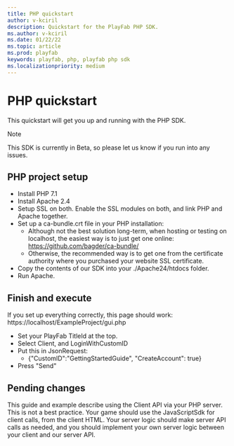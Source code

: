 ```yaml
---
title: PHP quickstart
author: v-kciril
description: Quickstart for the PlayFab PHP SDK.
ms.author: v-kciril
ms.date: 01/22/22
ms.topic: article
ms.prod: playfab
keywords: playfab, php, playfab php sdk
ms.localizationpriority: medium
---
```


# PHP quickstart

This quickstart will get you up and running with the PHP SDK.

> [!Note]
> This SDK is currently in Beta, so please let us know if you run into any issues.

## PHP project setup

* Install PHP 7.1
* Install Apache 2.4
* Setup SSL on both. Enable the SSL modules on both, and link PHP and Apache together.
* Set up a ca-bundle.crt file in your PHP installation:
  * Although not the best solution long-term, when hosting or testing on localhost, the easiest way is to just get one online: https://github.com/bagder/ca-bundle/
  * Otherwise, the recommended way is to get one from the certificate authority where you purchased your website SSL certificate.
* Copy the contents of our SDK into your ./Apache24/htdocs folder.
* Run Apache.

## Finish and execute

If you set up everything correctly, this page should work: https://localhost/ExampleProject/gui.php

* Set your PlayFab TitleId at the top.
* Select Client, and LoginWithCustomID
* Put this in JsonRequest:
  * {"CustomID":"GettingStartedGuide", "CreateAccount": true}
* Press "Send"

## Pending changes

This guide and example describe using the Client API via your PHP server. This is not a best practice. Your game should use the JavaScriptSdk for client calls, from the client HTML. Your server logic should make server API calls as needed, and you should implement your own server logic between your client and our server API.